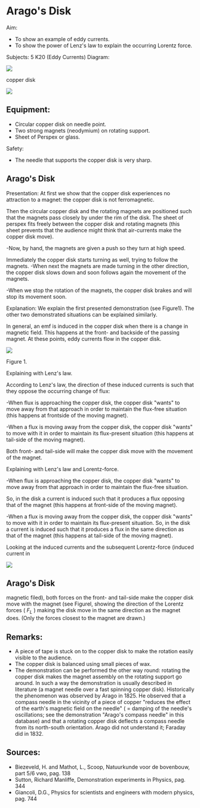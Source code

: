 # Arago's Disk 

Aim:

- To show an example of eddy currents.
- To show the power of Lenz's law to explain the occurring Lorentz force.

Subjects: $5 \mathrm{~K} 20$ (Eddy Currents) Diagram:

![](https://cdn.mathpix.com/cropped/2024_06_24_85b6f18d1cbc30a9de90g-1.jpg?height=783&width=1031&top_left_y=525&top_left_x=632)

copper disk

![](https://cdn.mathpix.com/cropped/2024_06_24_85b6f18d1cbc30a9de90g-1.jpg?height=371&width=571&top_left_y=1391&top_left_x=754)

## Equipment:

- Circular copper disk on needle point.
- Two strong magnets (neodymium) on rotating support.
- Sheet of Perspex or glass.

Safety:

- The needle that supports the copper disk is very sharp.


## Arago's Disk

Presentation: At first we show that the copper disk experiences no attraction to a magnet: the copper disk is not ferromagnetic.

Then the circular copper disk and the rotating magnets are positioned such that the magnets pass closely by under the rim of the disk. The sheet of perspex fits freely between the copper disk and rotating magnets (this sheet prevents that the audience might think that air-currents make the copper disk move).

-Now, by hand, the magnets are given a push so they turn at high speed.

Immediately the copper disk starts turning as well, trying to follow the magnets. -When next the magnets are made turning in the other direction, the copper disk slows down and soon follows again the movement of the magnets.

-When we stop the rotation of the magnets, the copper disk brakes and will stop its movement soon.

Explanation: We explain the first presented demonstration (see Figure1). The other two demonstrated situations can be explained similarly.

In general, an emf is induced in the copper disk when there is a change in magnetic field. This happens at the front- and backside of the passing magnet. At these points, eddy currents flow in the copper disk.

![](https://cdn.mathpix.com/cropped/2024_06_24_85b6f18d1cbc30a9de90g-2.jpg?height=372&width=657&top_left_y=1159&top_left_x=811)

Figure 1.

Explaining with Lenz's law.

According to Lenz's law, the direction of these induced currents is such that they oppose the occurring change of flux:

-When flux is approaching the copper disk, the copper disk "wants" to move away from that approach in order to maintain the flux-free situation (this happens at frontside of the moving magnet).

-When a flux is moving away from the copper disk, the copper disk "wants" to move with it in order to maintain its flux-present situation (this happens at tail-side of the moving magnet).

Both front- and tail-side will make the copper disk move with the movement of the magnet.

Explaining with Lenz's law and Lorentz-force.

-When flux is approaching the copper disk, the copper disk "wants" to move away from that approach in order to maintain the flux-free situation.

So, in the disk a current is induced such that it produces a flux opposing that of the magnet (this happens at front-side of the moving magnet).

-When a flux is moving away from the copper disk, the copper disk "wants" to move with it in order to maintain its flux-present situation. So, in the disk a current is induced such that it produces a flux in the same direction as that of the magnet (this happens at tail-side of the moving magnet).

Looking at the induced currents and the subsequent Lorentz-force (induced current in

![](https://cdn.mathpix.com/cropped/2024_06_24_85b6f18d1cbc30a9de90g-2.jpg?height=279&width=617&top_left_y=2499&top_left_x=1413)

## Arago's Disk

magnetic filed), both forces on the front- and tail-side make the copper disk move with the magnet (see Figurel, showing the direction of the Lorentz forces ( $F_{L}$ ) making the disk move in the same direction as the magnet does. (Only the forces closest to the magnet are drawn.)

## Remarks:

- A piece of tape is stuck on to the copper disk to make the rotation easily visible to the audience.
- The copper disk is balanced using small pieces of wax.
- The demonstration can be performed the other way round: rotating the copper disk makes the magnet assembly on the rotating support go around. In such a way the demonstration is usually described in literature (a magnet needle over a fast spinning copper disk). Historically the phenomenon was observed by Arago in 1825. He observed that a compass needle in the vicinity of a piece of copper "reduces the effect of the earth's magnetic field on the needle" ( = damping of the needle's oscillations; see the demonstration "Arago's compass needle" in this database) and that a rotating copper disk deflects a compass needle from its north-south orientation. Arago did not understand it; Faraday did in 1832.


## Sources:

- Biezeveld, H. and Mathot, L., Scoop, Natuurkunde voor de bovenbouw, part $5 / 6$ vwo, pag. 138
- Sutton, Richard Manliffe, Demonstration experiments in Physics, pag. 344
- Giancoli, D.G., Physics for scientists and engineers with modern physics, pag. 744

